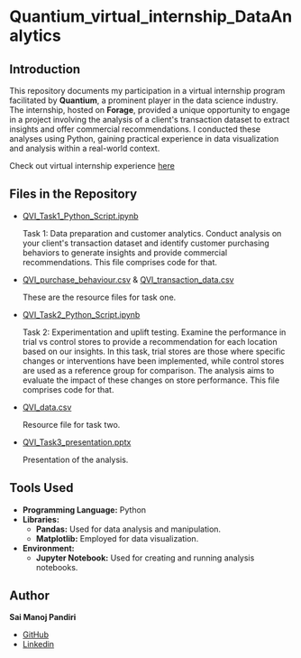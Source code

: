 # Quantium_virtual_internship_DataAnalytics

## Introduction
This repository documents my participation in a virtual internship program facilitated by **Quantium**, a prominent player in the data science industry. The internship, hosted on **Forage**, provided a unique opportunity to engage in a project involving the analysis of a client's transaction dataset to extract insights and offer commercial recommendations. I conducted these analyses using Python, gaining practical experience in data visualization and analysis within a real-world context.

Check out virtual internship experience [here](https://www.theforage.com/virtual-internships/prototype/NkaC7knWtjSbi6aYv/Data-Analytics)

## Files in the Repository

- [QVI_Task1_Python_Script.ipynb](QVI_Task1_Python_Script.ipynb)

  Task 1: Data preparation and customer analytics. Conduct analysis on your client's transaction dataset and identify customer purchasing behaviors to generate insights and provide commercial recommendations. This file comprises code for that.

- [QVI_purchase_behaviour.csv](QVI_purchase_behaviour.csv) & [QVI_transaction_data.csv](QVI_transaction_data.csv)

  These are the resource files for task one.

- [QVI_Task2_Python_Script.ipynb](QVI_Task2_Python_Script.ipynb)

  Task 2: Experimentation and uplift testing. Examine the performance in trial vs control stores to provide a recommendation for each location based on our insights. In this task, trial stores are those where specific changes or interventions have been implemented, while control stores are used as a reference group for comparison. The analysis aims to evaluate the impact of these changes on store performance. This file comprises code for that.

- [QVI_data.csv](QVI_data.csv)

  Resource file for task two.

- [QVI_Task3_presentation.pptx](QVI_Task3_presentation.pptx)

  Presentation of the analysis.

## Tools Used
- **Programming Language:** Python
- **Libraries:**
  - **Pandas:** Used for data analysis and manipulation.
  - **Matplotlib:** Employed for data visualization.
- **Environment:**
  - **Jupyter Notebook:** Used for creating and running analysis notebooks.

## Author
**Sai Manoj Pandiri**
- [GitHub](https://github.com/SAI-MANOJ-P)
- [Linkedin](https://www.linkedin.com/in/saimanojpandiri/)
